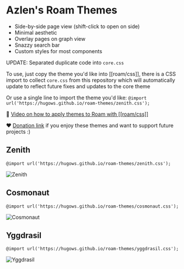 # Azlen's Roam Themes

- Side-by-side page view (shift-click to open on side)
- Minimal aesthetic
- Overlay pages on graph view
- Snazzy search bar
- Custom styles for most components

UPDATE: Separated duplicate code into `core.css`

To use, just copy the theme you'd like into [[roam/css]], there is a CSS import to collect `core.css` from this repository which will automatically update to reflect future fixes and updates to the core theme

Or use a single line to import the theme you'd like:
```@import url('https://hugows.github.io/roam-themes/zenith.css');```

👀 [Video on how to apply themes to Roam with [[roam/css]]](https://www.youtube.com/watch?v=UY-sAC2eGyI)

❤ [Donation link](https://www.paypal.me/azlenelza) if you enjoy these themes and want to support future projects :)

## Zenith

```@import url('https://hugows.github.io/roam-themes/zenith.css');```

![Zenith](/images/zenith.png)

## Cosmonaut

```@import url('https://hugows.github.io/roam-themes/cosmonaut.css');```

![Cosmonaut](/images/cosmonaut.png)

## Yggdrasil

```@import url('https://hugows.github.io/roam-themes/yggdrasil.css');```

![Yggdrasil](/images/yggdrasil.png)
